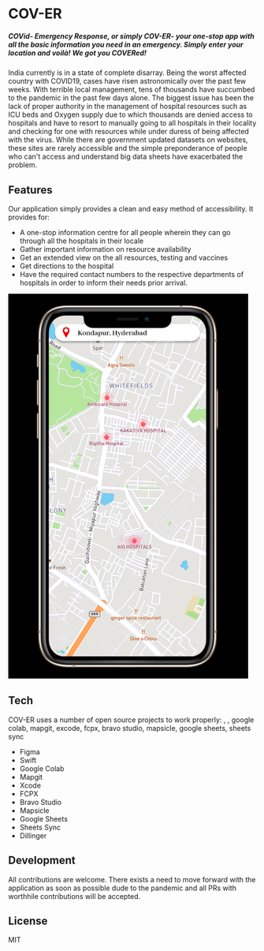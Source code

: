 # COV-ER
##### COVid- Emergency Response, or simply COV-ER- your one-stop app with all the basic information you need in an emergency. Simply enter your location and voilà! We got you COVERed!



India currently is in a state of complete disarray. Being the worst affected country with COVID19, cases have risen astronomically over the past few weeks. With terrible local management, tens of thousands have succumbed to the pandemic in the past few days alone. The biggest issue has been the lack of proper authority in the management of hospital resources such as ICU beds and Oxygen supply due to which thousands are denied access to hospitals and have to resort to manually going to all hospitals in their locality and checking for one with resources while under duress of being affected with the virus. While there are government updated datasets on websites, these sites are rarely accessible and the simple preponderance of people who can't access and understand big data sheets have exacerbated the problem.   
 


## Features

Our application simply provides a clean and easy method of accessibility. It provides for:
- A one-stop information centre for all people wherein they can go through all the hospitals in their locale
- Gather important information on resource availability
- Get an extended view on the all resources, testing and vaccines
- Get directions to the hospital
- Have the required contact numbers to the respective departments of hospitals in order to inform their needs prior arrival. 

![picture 1](Pg3_2.png)

## Tech

COV-ER uses a number of open source projects to work properly:
, , google colab, mapgit, excode,  fcpx, bravo studio, mapsicle, google sheets, sheets sync
- Figma
- Swift
- Google Colab
- Mapgit
- Xcode
- FCPX
- Bravo Studio
- Mapsicle
- Google Sheets
- Sheets Sync
- Dillinger


## Development

All contributions are welcome. There exists a need to move forward with the application as soon as possible dude to the pandemic and all PRs with worthhile contributions will be accepted.


## License

MIT

